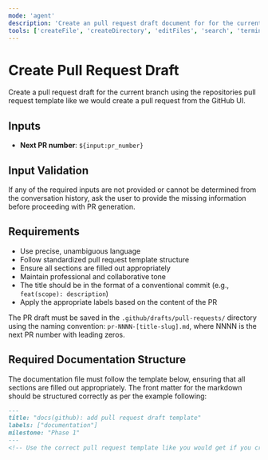 ```yaml
---
mode: 'agent'
description: 'Create an pull request draft document for for the current branch.'
tools: ['createFile', 'createDirectory', 'editFiles', 'search', 'terminalSelection', 'terminalLastCommand', 'runTasks', 'usages', 'vscodeAPI', 'problems', 'changes', 'testFailure', 'openSimpleBrowser', 'fetch', 'githubRepo', 'extensions']
---
```

# Create Pull Request Draft

Create a pull request draft for the current branch using the repositories pull request template like we would create a
pull request from the GitHub UI.

## Inputs

- **Next PR number**: `${input:pr_number}`

## Input Validation

If any of the required inputs are not provided or cannot be determined from the conversation history, ask the user to
provide the missing information before proceeding with PR generation.

## Requirements

- Use precise, unambiguous language
- Follow standardized pull request template structure
- Ensure all sections are filled out appropriately
- Maintain professional and collaborative tone
- The title should be in the format of a conventional commit (e.g., `feat(scope): description`)
- Apply the appropriate labels based on the content of the PR

The PR draft must be saved in the `.github/drafts/pull-requests/` directory using the naming convention:
`pr-NNNN-[title-slug].md`, where NNNN is the next PR number with leading zeros.

## Required Documentation Structure

The documentation file must follow the template below, ensuring that all sections are filled out appropriately. The
front matter for the markdown should be structured correctly as per the example following:

```markdown
---
title: "docs(github): add pull request draft template"
labels: ["documentation"]
milestone: "Phase 1"
---
<!-- Use the correct pull request template like you would get if you created the pull request on GitHub -->
```
